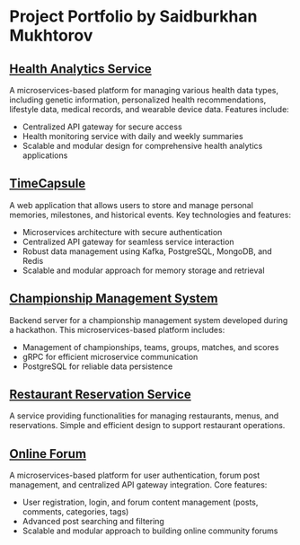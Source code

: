 # Project Portfolio by Saidburkhan Mukhtorov

## [Health Analytics Service](https://github.com/saidburkhanmukhtorov/Health-analytic-project)
A microservices-based platform for managing various health data types, including genetic information, personalized health recommendations, lifestyle data, medical records, and wearable device data. Features include:
- Centralized API gateway for secure access
- Health monitoring service with daily and weekly summaries
- Scalable and modular design for comprehensive health analytics applications

## [TimeCapsule](https://github.com/saidburkhanmukhtorov/Time-Capsule-project)
A web application that allows users to store and manage personal memories, milestones, and historical events. Key technologies and features:
- Microservices architecture with secure authentication
- Centralized API gateway for seamless service interaction
- Robust data management using Kafka, PostgreSQL, MongoDB, and Redis
- Scalable and modular approach for memory storage and retrieval

## [Championship Management System](https://gitlab.com/olympic_games)
Backend server for a championship management system developed during a hackathon. This microservices-based platform includes:
- Management of championships, teams, groups, matches, and scores
- gRPC for efficient microservice communication
- PostgreSQL for reliable data persistence

## [Restaurant Reservation Service](https://github.com/saidburkhanmukhtorov/Restaurant-Service)
A service providing functionalities for managing restaurants, menus, and reservations. Simple and efficient design to support restaurant operations.

## [Online Forum](https://github.com/saidburkhanmukhtorov/forum-project)
A microservices-based platform for user authentication, forum post management, and centralized API gateway integration. Core features:
- User registration, login, and forum content management (posts, comments, categories, tags)
- Advanced post searching and filtering
- Scalable and modular approach to building online community forums
